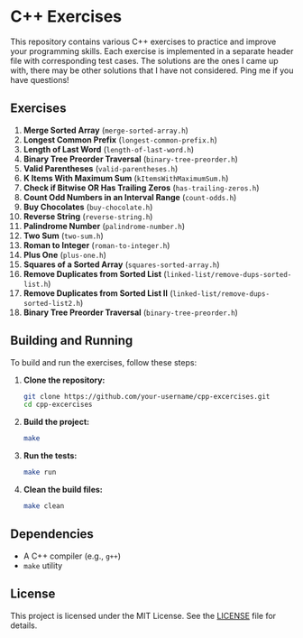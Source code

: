 # C++ Exercises

This repository contains various C++ exercises to practice and improve your programming skills. Each exercise is implemented in a separate header file with corresponding test cases. The solutions are the ones I came up with, there may be other solutions that I have not considered. Ping me if you have questions!

## Exercises

1. **Merge Sorted Array** (`merge-sorted-array.h`)
2. **Longest Common Prefix** (`longest-common-prefix.h`)
3. **Length of Last Word** (`length-of-last-word.h`)
4. **Binary Tree Preorder Traversal** (`binary-tree-preorder.h`)
5. **Valid Parentheses** (`valid-parentheses.h`)
6. **K Items With Maximum Sum** (`kItemsWithMaximumSum.h`)
7. **Check if Bitwise OR Has Trailing Zeros** (`has-trailing-zeros.h`)
8. **Count Odd Numbers in an Interval Range** (`count-odds.h`)
9. **Buy Chocolates** (`buy-chocolate.h`)
10. **Reverse String** (`reverse-string.h`)
11. **Palindrome Number** (`palindrome-number.h`)
12. **Two Sum** (`two-sum.h`)
13. **Roman to Integer** (`roman-to-integer.h`)
14. **Plus One** (`plus-one.h`)
15. **Squares of a Sorted Array** (`squares-sorted-array.h`)
16. **Remove Duplicates from Sorted List** (`linked-list/remove-dups-sorted-list.h`)
17. **Remove Duplicates from Sorted List II** (`linked-list/remove-dups-sorted-list2.h`)
18. **Binary Tree Preorder Traversal** (`binary-tree-preorder.h`)

## Building and Running

To build and run the exercises, follow these steps:

1. **Clone the repository:**
    ```sh
    git clone https://github.com/your-username/cpp-excercises.git
    cd cpp-excercises
    ```

2. **Build the project:**
    ```sh
    make
    ```

3. **Run the tests:**
    ```sh
    make run
    ```

4. **Clean the build files:**
    ```sh
    make clean
    ```

## Dependencies

- A C++ compiler (e.g., `g++`)
- `make` utility

## License

This project is licensed under the MIT License. See the [LICENSE](LICENSE) file for details.
